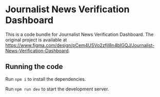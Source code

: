 
  # Journalist News Verification Dashboard

  This is a code bundle for Journalist News Verification Dashboard. The original project is available at https://www.figma.com/design/pCem4USVo2zfjI8n4bIGQJ/Journalist-News-Verification-Dashboard.

  ## Running the code

  Run `npm i` to install the dependencies.

  Run `npm run dev` to start the development server.
  
